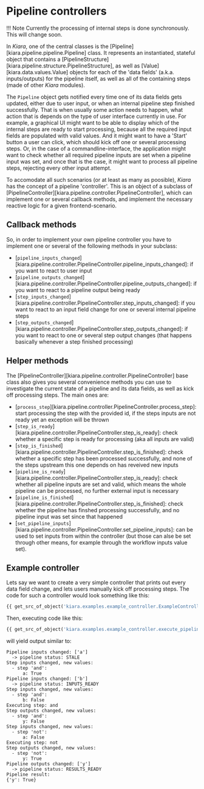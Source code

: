 # Pipeline controllers

!!! Note
    Currently the processing of internal steps is done synchronously. This will change soon.

In *Kiara*, one of the central classes is the [Pipeline][kiara.pipeline.pipeline.Pipeline] class. It represents
an instantiated, stateful object that contains a [PipelineStructure][kiara.pipeline.structure.PipelineStructure],
as well as [Value][kiara.data.values.Value] objects for each of the 'data fields' (a.k.a. inputs/outputs) for the pipeline
itself, as well as all of the containing steps (made of other *Kiara* modules).

The ``Pipeline`` object gets notified every time one of its data fields gets updated, either due to user input, or when
an internal pipeline step finished successfully. That is when usually some action needs to happen, what action that is
depends on the type of user interface currently in use. For example, a graphical UI might want to be able to display which of the
internal steps are ready to start processing, because all the required input fields are populated with valid values. And it
might want to have a 'Start' button a user can click, which should kick off one or several processing steps.
Or, in the case of a commandline-interface, the application might want to check whether all required pipeline inputs are
set when a pipeline input was set, and once that is the case, it might want to process all pipeline steps, rejecting
every other input attempt.

To accomodate all such scenarios (or at least as many as poosible), *Kiara* has the concept of a pipeline 'controller'.
This is an object of a subclass of [PipelineController][kiara.pipeline.controller.PipelineController],
which can implement one or several callback methods, and implement the necessary reactive logic for a given frontend-scenario.

## Callback methods

So, in order to implement your own pipeline controller you have to implement one or several of the following methods in your subclass:

- [``pipeline_inputs_changed``][kiara.pipeline.controller.PipelineController.pipeline_inputs_changed]: if you want to react to user input
- [``pipeline_outputs_changed``][kiara.pipeline.controller.PipelineController.pipeline_outputs_changed]: if you want to react to a pipeline output being ready
- [``step_inputs_changed``][kiara.pipeline.controller.PipelineController.step_inputs_changed]: if you want to react to an input field change for one or several internal pipeline steps
- [``step_outputs_changed``][kiara.pipeline.controller.PipelineController.step_outputs_changed]: if you want to react to one or several step output changes (that happens basically whenever a step finished processing)

## Helper methods

The [PipelineController][kiara.pipeline.controller.PipelineController] base class also gives you several convenience methods
you can use to investigate the current state of a pipeline and its data fields, as well as kick off processing steps. The main ones are:

- [``process_step``][kiara.pipeline.controller.PipelineController.process_step]: start processing the step with the provided id, if the steps inputs are not ready yet an exception will be thrown
- [``step_is_ready``][kiara.pipeline.controller.PipelineController.step_is_ready]: check whether a specific step is ready for processing (aka all inputs are valid)
- [``step_is_finished``][kiara.pipeline.controller.PipelineController.step_is_finished]: check whether a specific step has been processed successfully, and none of the steps upstream this one depends on has reveived new inputs
- [``pipeline_is_ready``][kiara.pipeline.controller.PipelineController.step_is_ready]: check whether all pipeline inputs are set and valid, which means the whole pipeline can be processed, no further external input is necessary
- [``pipeline_is_finished``][kiara.pipeline.controller.PipelineController.step_is_finished]: check whether the pipeline has finshed processing successfully, and no pipeline input was set since that happened
- [``set_pipeline_inputs``][kiara.pipeline.controller.PipelineController.set_pipeline_inputs]: can be used to set inputs from within the controller (but those can alse be set through other means, for example through the workflow inputs value set).

## Example controller

Lets say we want to create a very simple controller that prints out every data field change, and lets users manually kick off
processing steps. The code for such a controller would look something like this:

``` python
{{ get_src_of_object('kiara.examples.example_controller.ExampleController') }}
```

Then, executing code like this:

``` python
{{ get_src_of_object('kiara.examples.example_controller.execute_pipeline_with_example_controller') }}
```

will yield output similar to:

```
Pipeline inputs changed: ['a']
  -> pipeline status: STALE
Step inputs changed, new values:
  - step 'and':
      a: True
Pipeline inputs changed: ['b']
  -> pipeline status: INPUTS_READY
Step inputs changed, new values:
  - step 'and':
      b: False
Executing step: and
Step outputs changed, new values:
  - step 'and':
      y: False
Step inputs changed, new values:
  - step 'not':
      a: False
Executing step: not
Step outputs changed, new values:
  - step 'not':
      y: True
Pipeline outputs changed: ['y']
  -> pipeline status: RESULTS_READY
Pipeline result:
{'y': True}
```
